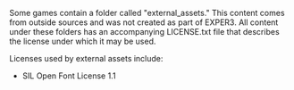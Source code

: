 Some games contain a folder called "external_assets." This content comes from outside sources and was not created as part of EXPER3. All content under these folders has an accompanying LICENSE.txt file that describes the license under which it may be used.

Licenses used by external assets include:
* SIL Open Font License 1.1
